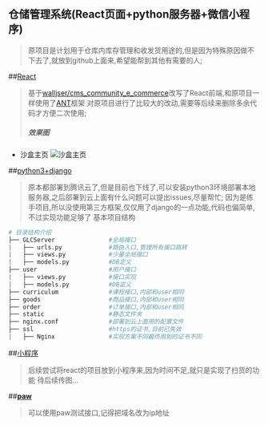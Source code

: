 ## 仓储管理系统(React页面+python服务器+微信小程序)

>原项目是计划用于仓库内库存管理和收发货用途的,但是因为特殊原因做不下去了,就放到github上面来,希望能帮到其他有需要的人;
>


##[React](./cms_community_e_commerce)
>基于[walljser/cms_community_e_commerce](https://github.com/walljser/cms_community_e_commerce)改写了React前端,和原项目一样使用了[ANT](https://ant.design/docs/react/introduce-cn)框架
>对原项目进行了比较大的改动,需要等后续来删除多余代码才方便二次使用;
>##### 效果图
* 沙盒主页 
![沙盒主页](https://raw.githubusercontent.com/anmac/GLC/master/screenshot/dashboard.png)



##[python3+django](./GLCServer)
>原本都部署到腾讯云了,但是目前也下线了,可以安装python3环境部署本地服务器,之后部署到云上面有什么问题可以提出issues,尽量帮忙;
>因为是练手项目,所以没使用第三方框架,仅仅用了django的一点功能,代码也偏简单,不过实现功能足够了
>基本项目结构
>
```py
# 目录结构介绍
├── GLCServer               #全局接口
|   ├── urls.py             #路由入口,管理所有接口跳转           
|   ├── views.py            #少量全局接口           
|   ├── models.py           #DB定义           
├── user                    #用户接口
|   ├── views.py            #接口实现
|   ├── models.py           #DB定义 
├── curriculum              #课程接口,内部和user相同
├── goods                   #商品接口,内部和user相同
├── order                   #订单接口,内部和user相同
├── static                  #静态文件夹
├── nginx.conf              #部署到云上面用的配置文件
├── ssl                     #https的证书,目前已失效
|   ├── Nginx               #实现方案不同最终用到的证书不同
```

##[小程序](./GlcSmart)
>后续尝试将react的项目放到小程序来,因为时间不足,就只是实现了扫货的功能
>待后续传图...

##[**paw**](./GLCIntface.paw)
>可以使用paw测试接口,记得把域名改为ip地址


